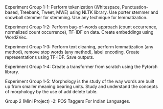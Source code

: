 Experiment Group 1-1: Perform tokenization (Whitespace, Punctuation-based, Treebank, Tweet, MWE) using NLTK library. Use porter stemmer and snowball stemmer for stemming. Use any technique for lemmatization.


Experiment Group 1-2: Perform bag-of-words approach (count occurrence, normalized count occurrence), TF-IDF on data. Create embeddings using Word2Vec.


Experiment Group 1-3:  Perform text cleaning, perform lemmatization (any method), remove stop words (any method), label encoding. Create representations using TF-IDF. Save outputs.


Experiment Group 1-4: Create a transformer from scratch using the Pytorch library.


Experiment Group 1-5: Morphology is the study of the way words are built up from smaller meaning bearing units. Study and understand the concepts of morphology by the use of add delete table.


Group 2 (Mini Project) -2: POS Taggers For Indian Languages.



